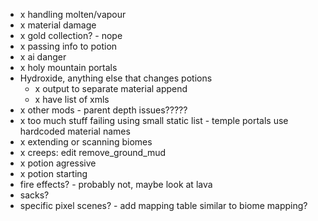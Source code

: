- x handling molten/vapour
- x material damage
- x gold collection? - nope
- x passing info to potion
- x ai danger
- x holy mountain portals
- Hydroxide, anything else that changes potions
  - x output to separate material append
  - x have list of xmls
- x other mods - parent depth issues?????
- x too much stuff failing using small static list - temple portals use hardcoded material names
- x extending or scanning biomes
- x creeps: edit remove_ground_mud
- x potion agressive
- x potion starting
- fire effects? - probably not, maybe look at lava
- sacks?
- specific pixel scenes? - add mapping table similar to biome mapping?
